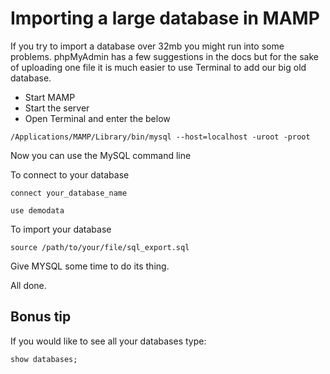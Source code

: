 # Importing a large database in MAMP

If you try to import a database over 32mb you might run into some problems. phpMyAdmin has a few suggestions in the docs but for the sake of uploading one file it is much easier to use Terminal to add our big old database.

- Start MAMP
- Start the server
- Open Terminal and enter the below

```
/Applications/MAMP/Library/bin/mysql --host=localhost -uroot -proot
```

Now you can use the MySQL command line

To connect to your database

```
connect your_database_name 

use demodata

```

To import your database

```
source /path/to/your/file/sql_export.sql
```

Give MYSQL some time to do its thing. 

All done. 

## Bonus tip

If you would like to see all your databases type:

```
show databases;
```
